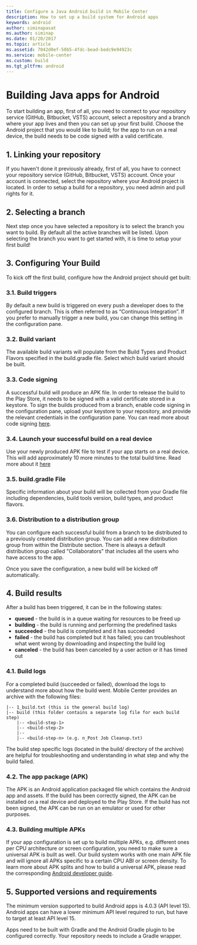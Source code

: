 ```yaml
---
title: Configure a Java Android build in Mobile Center
description: How to set up a build system for Android apps
keywords: android
author: siminapasat
ms.author: siminap
ms.date: 01/20/2017
ms.topic: article
ms.assetid: 7042d0ef-50b5-4fdc-bead-bedc9e94923c
ms.service: mobile-center
ms.custom: build
ms.tgt_pltfrm: android
---
```


# Building Java apps for Android

To start building an app, first of all, you need to connect to your repository service (GitHub, Bitbucket, VSTS) account, select a repository and a branch where your app lives and then you can set up your first build. Choose the Android project that you would like to build; for the app to run on a real device, the build needs to be code signed with a valid certificate.

## 1. Linking your repository
If you haven't done it previously already, first of all, you have to connect your repository service (GitHub, Bitbucket, VSTS) account. Once your account is connected, select the repository where your Android project is located. In order to setup a build for a repository, you need admin and pull rights for it.

## 2. Selecting a branch
Next step once you have selected a repository is to select the branch you want to build. By default all the active branches will be listed. Upon selecting the branch you want to get started with, it is time to setup your first build!

## 3. Configuring Your Build

To kick off the first build, configure how the Android project should get built:

### 3.1. Build triggers

By default a new build is triggered on every push a developer does to the configured branch. This is often referred to as “Continuous Integration”. If you prefer to manually trigger a new build, you can change this setting in the configuration pane.

### 3.2. Build variant

The available build variants will populate from the Build Types and Product Flavors specified in the build.gradle file. Select which build variant should be built.

### 3.3. Code signing

A successful build will produce an APK file. In order to release the build to the Play Store, it needs to be signed with a valid certificate stored in a keystore. To sign the builds produced from a branch, enable code signing in the configuration pane, upload your keystore to your repository, and provide the relevant credentials in the configuration pane. You can read more about code signing [here](~/build/android/code-signing/setup.md).

### 3.4. Launch your successful build on a real device

Use your newly produced APK file to test if your app starts on a real device. This will add approximately 10 more minutes to the total build time. Read more about it [here](~/build/build-test-integration.md)

### 3.5. build.gradle File

Specific information about your build will be collected from your Gradle file including dependencies, build tools version, build types, and product flavors.

### 3.6. Distribution to a distribution group

You can configure each successful build from a branch to be distributed to a previously created distribution group. You can add a new distribution group from within the Distribute section. There is always a default distribution group called "Collaborators" that includes all the users who have access to the app.

Once you save the configuration, a new build will be kicked off automatically.

## 4. Build results

After a build has been triggered, it can be in the following states:

* **queued** -  the build is in a queue waiting for resources to be freed up
* **building** - the build is running and performing the predefined tasks
* **succeeded** - the build is completed and it has succeeded
* **failed** - the build has completed but it has failed; you can troubleshoot what went wrong by downloading and inspecting the build log
* **canceled** - the build has been canceled by a user action or it has timed out

### 4.1. Build logs

For a completed build (succeeded or failed), download the logs to understand more about how the build went. Mobile Center provides an archive with the following files:

```
|-- 1_build.txt (this is the general build log)
|-- build (this folder contains a separate log file for each build step)
    |-- <build-step-1>
    |-- <build-step-2>
    |--
    |-- <build-step-n> (e.g. n_Post Job Cleanup.txt)
```

The build step specific logs (located in the build/ directory of the archive) are helpful for troubleshooting and understanding in what step and why the build failed.

### 4.2. The app package (APK)

The APK is an Android application packaged file which contains the Android app and assets. If the build has been correctly signed, the APK can be installed on a real device and deployed to the Play Store. If the build has not been signed, the APK can be run on an emulator or used for other purposes.

### 4.3. Building multiple APKs

If your app configuration is set up to build multiple APKs, e.g. different ones per CPU architecture or screen configuration, you need to make sure a universal APK is built as well. Our build system works with one main APK file and will ignore all APKs specific to a certain CPU ABI or screen density. To learn more about APK splits and how to build a universal APK, please read the corresponding [Android developer guide](https://developer.android.com/studio/build/configure-apk-splits.html#configure-abi-split).

## 5. Supported versions and requirements

The minimum version supported to build Android apps is 4.0.3 (API level 15). Android apps can have a lower minimum API level required to run, but have to target at least API level 15.

Apps need to be built with Gradle and the Android Gradle plugin to be configured correctly. Your repository needs to include a Gradle wrapper.
